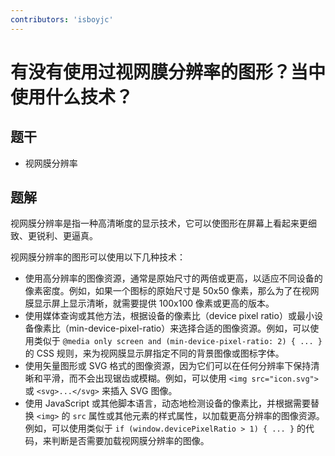 ```yaml
---
contributors: 'isboyjc'
---
```


# 有没有使用过视网膜分辨率的图形？当中使用什么技术？


## 题干

- 视网膜分辨率



## 题解

<!-- ::: details 点我查看题解 -->

视网膜分辨率是指一种高清晰度的显示技术，它可以使图形在屏幕上看起来更细致、更锐利、更逼真。

视网膜分辨率的图形可以使用以下几种技术：

- 使用高分辨率的图像资源，通常是原始尺寸的两倍或更高，以适应不同设备的像素密度。例如，如果一个图标的原始尺寸是 50x50 像素，那么为了在视网膜显示屏上显示清晰，就需要提供 100x100 像素或更高的版本。
- 使用媒体查询或其他方法，根据设备的像素比（device pixel ratio）或最小设备像素比（min-device-pixel-ratio）来选择合适的图像资源。例如，可以使用类似于 `@media only screen and (min-device-pixel-ratio: 2) { ... }` 的 CSS 规则，来为视网膜显示屏指定不同的背景图像或图标字体。
- 使用矢量图形或 SVG 格式的图像资源，因为它们可以在任何分辨率下保持清晰和平滑，而不会出现锯齿或模糊。例如，可以使用 `<img src="icon.svg">` 或 `<svg>...</svg>` 来插入 SVG 图像。
- 使用 JavaScript 或其他脚本语言，动态地检测设备的像素比，并根据需要替换 `<img>` 的 `src` 属性或其他元素的样式属性，以加载更高分辨率的图像资源。例如，可以使用类似于 `if (window.devicePixelRatio > 1) { ... }` 的代码，来判断是否需要加载视网膜分辨率的图像。

<!-- ::: -->



